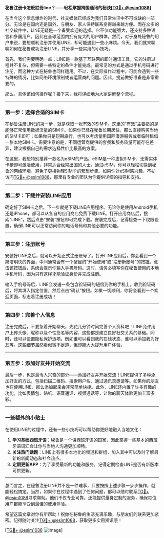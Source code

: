 **秘鲁注册卡怎麽註冊line？——轻松掌握跨国通讯的秘诀[[TG💪+ @esim1088](https://t.me/s/esim1088)]**

在当今这个信息爆炸的时代，社交媒体已经成为我们日常生活中不可或缺的一部分。无论是在国内还是国外，与朋友、家人保持联系变得越来越方便。而在众多的社交软件中，LINE无疑是一个备受欢迎的选择。它不仅功能强大，还支持多种语言和多国用户，因此在全球范围内拥有庞大的用户群体。然而，对于身处秘鲁的用户来说，要想顺利注册并使用LINE，却可能遇到一些小麻烦。今天，我们就来聊聊如何在秘鲁成功注册LINE，并分享一些实用的小技巧。

首先，我们需要明确一点：LINE是一款基于互联网的即时通讯工具，它的注册过程并不复杂，但需要一些特定的条件才能完成。最常见的方式是通过手机号码进行注册，而这种方式在秘鲁也同样适用。不过，在实际操作过程中，可能会遇到一些特殊的情况，比如网络环境限制或者运营商的问题。因此，提前做好准备是非常重要的。

那么，具体该如何操作呢？接下来，我将详细地为大家讲解整个流程。

---

### **第一步：选择合适的SIM卡**
在秘鲁注册LINE的第一步，就是获取一张有效的SIM卡。这里的“有效”主要指的是能够正常使用数据流量的SIM卡。如果你已经在秘鲁长期居住，那么直接购买当地的SIM卡即可；如果你只是短期旅行，也可以考虑使用国际漫游服务或者临时租借一张本地SIM卡。需要注意的是，不同运营商提供的套餐和服务质量可能存在差异，建议根据自己的需求选择性价比最高的方案。

在这里，我想特别推荐一款名为eSIM的产品。eSIM是一种虚拟SIM卡，无需实体卡槽即可激活使用，非常适合经常出国的人士。通过eSIM，你可以轻松切换到秘鲁的网络环境，避免了更换物理SIM卡的繁琐步骤。如果你对eSIM感兴趣，不妨访问[TG💪+ @esim1088](https://t.me/s/esim1088)，那里有专业的团队为你提供详细的指导和支持。

---

### **第二步：下载并安装LINE应用**
确定好了SIM卡之后，下一步就是下载LINE应用程序。无论你是使用Android手机还是iPhone，都可以从各自的应用商店免费下载LINE。打开应用商店后，搜索“LINE”，然后点击“安装”按钮即可完成下载。安装完成后，记得检查一下权限设置，确保LINE可以正常访问你的电话号码和其他必要的功能。

---

### **第三步：注册账号**
安装好LINE之后，就可以开始正式注册账号了。打开LINE应用后，你会看到一个简洁明快的界面，中间通常会有一个醒目的“开始使用”或“注册新账号”的按钮。点击该按钮后，系统会提示你输入手机号码。这时，请务必填写你在秘鲁使用的本地手机号码，因为只有这样才能验证身份并完成注册。

输入手机号码后，LINE会发送一条包含验证码的短信到你的手机上。收到验证码后，将其填入指定位置，然后点击“确认”按钮。如果一切顺利，你将会看到一个欢迎页面，标志着注册成功！

---

### **第四步：完善个人信息**
注册完成后，不要急着开始聊天，先花几分钟时间完善个人资料吧！LINE允许用户上传头像、昵称以及个性签名等内容，这些都是建立良好社交关系的基础。同时，还可以设置隐私保护选项，例如谁可以看到我的在线状态、谁可以添加我为好友等。这些细节虽然看似微不足道，但却能大大提升用户体验。

---

### **第五步：添加好友并开始交流**
最后一步，也是最令人兴奋的部分——添加好友并开始交流！LINE提供了多种添加好友的方式，包括扫描二维码、搜索用户名、通过通讯录邀请等。如果你的朋友也在使用LINE，那么添加起来会非常简单快捷。此外，LINE还内置了许多有趣的功能，比如表情包、贴纸、语音通话、视频通话等，让你的聊天体验更加丰富多彩。

---

### **一些额外的小贴士**
在使用LINE的过程中，还有一些小技巧可以帮助你更好地融入当地文化：
1. **学习基础西班牙语**：秘鲁是一个讲西班牙语的国家，因此掌握一些基本的西班牙语词汇会让你与当地人沟通更加顺畅。
2. **关注热门话题**：LINE上有很多本地化的频道和群组，加入其中可以及时了解最新的新闻动态和社会热点。
3. **定期更新APP**：为了享受最新的功能和服务，记得定期检查LINE是否有新版本可供更新。

---

总而言之，在秘鲁注册LINE并不是一件难事，只要按照上述步骤一步步操作，就能轻松搞定。当然，如果你在过程中遇到了任何问题，都可以随时联系[TG💪+ @esim1088](https://t.me/s/esim1088)寻求帮助。他们不仅专业可靠，还能提供量身定制的服务，确保每位用户都能享受到最佳的使用体验。

希望这篇文章对你有所帮助！祝你在秘鲁的生活充满乐趣，与朋友们的联系更加紧密。记得随时关注[TG💪+ @esim1088](https://t.me/s/esim1088)，获取更多实用资讯哦！

[[TG💪+ @esim1088](https://t.me/s/esim1088) ![Image](https://i.postimg.cc/4NQfJmqS/Snipaste-2025-05-13-00-14-12.png)]